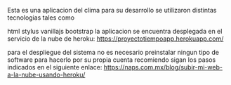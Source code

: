 Esta es una aplicacion del clima para su desarrollo se utilizaron distintas tecnologias tales como

html stylus vanillajs bootstrap la aplicacion se encuentra desplegada en el servicio de la nube de heroku: https://proyectotiempoapp.herokuapp.com/

para el despliegue del sistema no es necesario preinstalar ningun tipo de software para hacerlo por su propia cuenta recomiendo sigan los pasos indicados en el siguiente enlace: https://naps.com.mx/blog/subir-mi-web-a-la-nube-usando-heroku/
